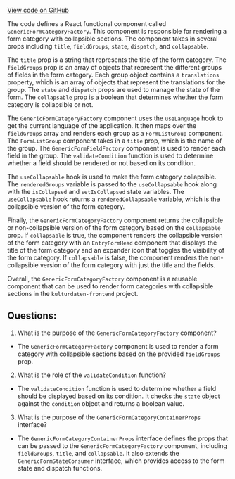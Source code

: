 [View code on GitHub](https://github.com/technologiestiftung/kulturdaten-frontend/blob/master/components/GenericForm/GenericFormCategoryFactory.tsx)

The code defines a React functional component called `GenericFormCategoryFactory`. This component is responsible for rendering a form category with collapsible sections. The component takes in several props including `title`, `fieldGroups`, `state`, `dispatch`, and `collapsable`. 

The `title` prop is a string that represents the title of the form category. The `fieldGroups` prop is an array of objects that represent the different groups of fields in the form category. Each group object contains a `translations` property, which is an array of objects that represent the translations for the group. The `state` and `dispatch` props are used to manage the state of the form. The `collapsable` prop is a boolean that determines whether the form category is collapsible or not.

The `GenericFormCategoryFactory` component uses the `useLanguage` hook to get the current language of the application. It then maps over the `fieldGroups` array and renders each group as a `FormListGroup` component. The `FormListGroup` component takes in a `title` prop, which is the name of the group. The `GenericFormFieldFactory` component is used to render each field in the group. The `validateCondition` function is used to determine whether a field should be rendered or not based on its condition.

The `useCollapsable` hook is used to make the form category collapsible. The `renderedGroups` variable is passed to the `useCollapsable` hook along with the `isCollapsed` and `setIsCollapsed` state variables. The `useCollapsable` hook returns a `renderedCollapsable` variable, which is the collapsible version of the form category.

Finally, the `GenericFormCategoryFactory` component returns the collapsible or non-collapsible version of the form category based on the `collapsable` prop. If `collapsable` is true, the component renders the collapsible version of the form category with an `EntryFormHead` component that displays the title of the form category and an expander icon that toggles the visibility of the form category. If `collapsable` is false, the component renders the non-collapsible version of the form category with just the title and the fields. 

Overall, the `GenericFormCategoryFactory` component is a reusable component that can be used to render form categories with collapsible sections in the `kulturdaten-frontend` project.
## Questions: 
 1. What is the purpose of the `GenericFormCategoryFactory` component?
- The `GenericFormCategoryFactory` component is used to render a form category with collapsible sections based on the provided `fieldGroups` prop.

2. What is the role of the `validateCondition` function?
- The `validateCondition` function is used to determine whether a field should be displayed based on its condition. It checks the `state` object against the `condition` object and returns a boolean value.

3. What is the purpose of the `GenericFormCategoryContainerProps` interface?
- The `GenericFormCategoryContainerProps` interface defines the props that can be passed to the `GenericFormCategoryFactory` component, including `fieldGroups`, `title`, and `collapsable`. It also extends the `GenericFormStateConsumer` interface, which provides access to the form state and dispatch functions.